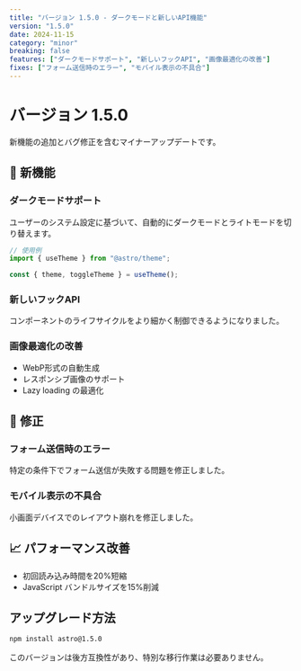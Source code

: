 ```yaml
---
title: "バージョン 1.5.0 - ダークモードと新しいAPI機能"
version: "1.5.0"
date: 2024-11-15
category: "minor"
breaking: false
features: ["ダークモードサポート", "新しいフックAPI", "画像最適化の改善"]
fixes: ["フォーム送信時のエラー", "モバイル表示の不具合"]
---
```


# バージョン 1.5.0

新機能の追加とバグ修正を含むマイナーアップデートです。

## 🎉 新機能

### ダークモードサポート

ユーザーのシステム設定に基づいて、自動的にダークモードとライトモードを切り替えます。

```javascript
// 使用例
import { useTheme } from "@astro/theme";

const { theme, toggleTheme } = useTheme();
```

### 新しいフックAPI

コンポーネントのライフサイクルをより細かく制御できるようになりました。

### 画像最適化の改善

- WebP形式の自動生成
- レスポンシブ画像のサポート
- Lazy loading の最適化

## 🐛 修正

### フォーム送信時のエラー

特定の条件下でフォーム送信が失敗する問題を修正しました。

### モバイル表示の不具合

小画面デバイスでのレイアウト崩れを修正しました。

## 📈 パフォーマンス改善

- 初回読み込み時間を20%短縮
- JavaScript バンドルサイズを15%削減

## アップグレード方法

```bash
npm install astro@1.5.0
```

このバージョンは後方互換性があり、特別な移行作業は必要ありません。
